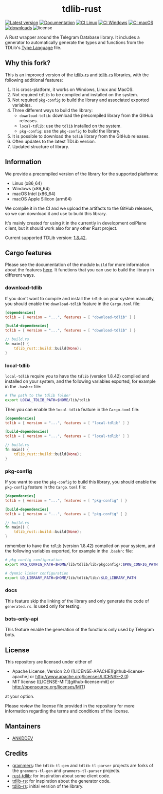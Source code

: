 <h1 align="center">tdlib-rust</h1>

[![Latest version](https://img.shields.io/crates/v/tdlib_rust.svg)](https://crates.io/crates/tdlib_rust)
[![Documentation](https://docs.rs/tdlib-rust/badge.svg)](https://docs.rs/tdlib-rust/latest/tdlib_rust/)
[![CI Linux](https://github.com/ankddev/tdlib-rust/actions/workflows/ci-linux.yml/badge.svg)](https://github.com/ankddev/tdlib-rust/actions/workflows/ci-linux.yml)
[![CI Windows](https://github.com/ankddev/tdlib-rust/actions/workflows/ci-windows.yml/badge.svg)](https://github.com/ankddev/tdlib-rust/actions/workflows/ci-windows.yml)
[![CI macOS](https://github.com/ankddev/tdlib-rust/actions/workflows/ci-macos.yml/badge.svg)](https://github.com/ankddev/tdlib-rust/actions/workflows/ci-macos.yml)
[![downloads](https://img.shields.io/crates/d/tdlib_rust)](https://crates.io/crates/tdlib_rust)
![license](https://img.shields.io/crates/l/tdlib_rust)

A Rust wrapper around the Telegram Database library. It includes a generator to automatically generate the types and functions from the TDLib's [Type Language](https://core.telegram.org/mtproto/TL) file.

## Why this fork?

This is an improved version of the [tdlib-rs](https://github.com/FedericoBruzzone/tdlib-rs) and [tdlib-rs](https://github.com/paper-plane-developers/tdlib-rs) libraries, with the following additional features:


1. It is cross-platform, it works on Windows, Linux and MacOS.
2. Not required `tdlib` to be compiled and installed on the system.
3. Not required `pkg-config` to build the library and associated exported variables.
2. Three different ways to build the library:
    - `download-tdlib`: download the precompiled library from the GitHub releases.
    - `local-tdlib`: use the `tdlib` installed on the system.
    - `pkg-config`: use the `pkg-config` to build the library.
5. It is possible to download the `tdlib` library from the GitHub releases.
6. Often updates to the latest TDLib version.
7. Updated structure of library.

## Information

We provide a precompiled version of the library for the supported platforms:

- Linux (x86_64)
- Windows (x86_64)
- macOS Intel (x86_64)
- macOS Apple Silicon (arm64)

We compile it in the CI and we upload the artifacts to the GitHub releases, so we can download it and use to build this library.

It's mainly created for using it in the currently in development oxiPlane client, but it should work also for any other Rust project.

Current supported TDLib version: [1.8.42](https://github.com/tdlib/td/commit/ef580cd3dd0e5223c2be503342dc29e128be866e).

## Cargo features

Please see the documentation of the module `build` for more information about the features [here](https://docs.rs/tdlib-rust/latest/tdlib_rust/build/index.html).
It functions that you can use to build the library in different ways.

### download-tdlib

If you don't want to compile and install the `tdlib` on your system manually, you should enable the `download-tdlib` feature in the `Cargo.toml` file:

```toml
[dependencies]
tdlib = { version = "...", features = [ "download-tdlib" ] }

[build-dependencies]
tdlib = { version = "...", features = [ "download-tdlib" ] }
```

```rust
// build.rs
fn main() {
    tdlib_rust::build::build(None);
}
```

### local-tdlib

`local-tdlib` require you to have the `tdlib` (version 1.8.42) compiled and installed on your system, and the following variables exported, for example in the `.bashrc` file:

```sh
# The path to the tdlib folder
export LOCAL_TDLIB_PATH=$HOME/lib/tdlib
```

Then you can enable the `local-tdlib` feature in the `Cargo.toml` file:

```toml
[dependencies]
tdlib = { version = "...", features = [ "local-tdlib" ] }

[build-dependencies]
tdlib = { version = "...", features = [ "local-tdlib" ] }
```

```rust
// build.rs
fn main() {
    tdlib_rust::build::build(None);
}
```

### pkg-config

If you want to use the `pkg-config` to build this library, you should enable the `pkg-config` feature in the `Cargo.toml` file:

```toml
[dependencies]
tdlib = { version = "...", features = [ "pkg-config" ] }

[build-dependencies]
tdlib = { version = "...", features = [ "pkg-config" ] }
```

```rust
// build.rs
fn main() {
    tdlib_rust::build::build(None);
}
```

remember to have the `tdlib` (version 1.8.42) compiled on your system, and the following variables exported, for example in the `.bashrc` file:

```sh
# pkg-config configuration
export PKG_CONFIG_PATH=$HOME/lib/tdlib/lib/pkgconfig/:$PKG_CONFIG_PATH

# dynmic linker configuration
export LD_LIBRARY_PATH=$HOME/lib/tdlib/lib/:$LD_LIBRARY_PATH
```

### docs

This feature skip the linking of the library and only generate the code of `generated.rs`.
Is used only for testing.

### bots-only-api

This feature enable the generation of the functions only used by Telegram bots.

## License

This repository are licensed under either of

- Apache License, Version 2.0 ([LICENSE-APACHE][github-license-apache] or <http://www.apache.org/licenses/LICENSE-2.0>)
- MIT license ([LICENSE-MIT][github-license-mit] or <http://opensource.org/licenses/MIT>)

at your option.

Please review the license file provided in the repository for more information regarding the terms and conditions of the license.

## Mantainers
  - [ANKDDEV](https://github.com/ankddev)

## Credits

- [grammers](https://github.com/Lonami/grammers): the `tdlib-tl-gen` and `tdlib-tl-parser` projects are forks of the `grammers-tl-gen` and `grammers-tl-parser` projects.
- [rust-tdlib](https://github.com/aCLr/rust-tdlib): for inspiration about some client code.
- [tdlib-rs](https://github.com/paper-plane-developers/tdlib-rs): for inspiration about the generator code.
- [tdlib-rs](https://github.com/FedericoBruzzone/tdlib-rs): initial version of the library.
